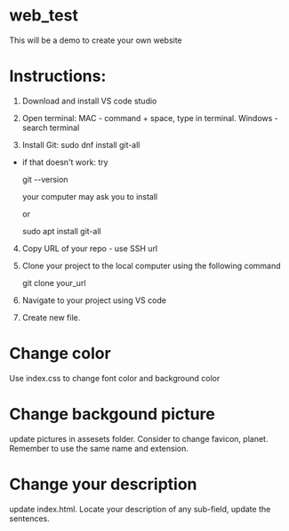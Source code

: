 # web_test
This will be a demo to create your own website

# Instructions:
1. Download and install VS code studio 

2. Open terminal: MAC - command + space, type in terminal.  Windows - search terminal

3. Install Git:  sudo dnf install git-all
 - if that doesn't work: try
    
    git --version

    your computer may ask you to install

    or

    sudo apt install git-all


4. Copy URL of your repo - use SSH url

5. Clone your project to the local computer using the following command

    git clone your_url

6. Navigate to your project using VS code

7. Create new file.

# Change color

Use index.css to change font color and background color

# Change backgound picture

update pictures in assesets folder. Consider to change favicon, planet.  Remember to use the same name and extension.

# Change your description

update index.html. Locate your description of any sub-field, update the sentences.

